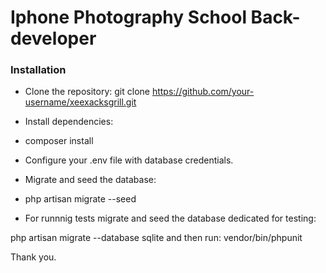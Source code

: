 # Iphone Photography School Back-developer

### Installation

- Clone the repository: git clone https://github.com/your-username/xeexacksgrill.git
- Install dependencies:

- composer install

- Configure your .env file with database credentials.
- Migrate and seed the database:

- php artisan migrate --seed
- For runnnig tests migrate and seed the database dedicated for testing:

php artisan migrate --database sqlite and then run:
vendor/bin/phpunit

Thank you.
